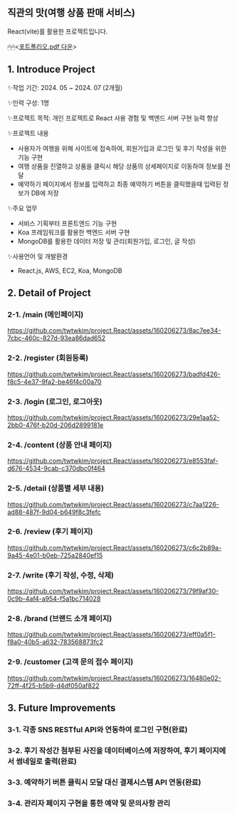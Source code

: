 ## 직관의 맛(여행 상품 판매 서비스)

React(vite)를 활용한 프로젝트입니다.  

🖱🖱<[포트폴리오.pdf 다운](https://github.com/user-attachments/files/15910524/default.pdf)>

## 1. Introduce Project

✨작업 기간: 2024. 05 ~ 2024. 07 (2개월)

✨인력 구성: 1명

✨프로젝트 목적: 개인 프로젝트로 React 사용 경험 및 백엔드 서버 구현 능력 향상

✨프로젝트 내용
- 사용자가 여행을 위해 사이트에 접속하여, 회원가입과 로그인 및 후기 작성을 위한 기능 구현
- 여행 상품을 진열하고 상품을 클릭시 해당 상품의 상세페이지로 이동하여 정보를 전달
- 예약하기 페이지에서 정보를 입력하고 최종 예약하기 버튼을 클릭했을때 입력된 정보가 DB에 저장

✨주요 업무
- 서비스 기획부터 프론트엔드 기능 구현
- Koa 프레임워크를 활용한 백엔드 서버 구현
- MongoDB를 활용한 데이터 저장 및 관리(회원가입, 로그인, 글 작성)
  
✨사용언어 및 개발환경
- React.js, AWS, EC2, Koa, MongoDB

## 2. Detail of Project
### 2-1. /main (메인페이지)
https://github.com/twtwkim/project.React/assets/160206273/8ac7ee34-7cbc-460c-827d-93ea86dad652

### 2-2. /register (회원등록)
https://github.com/twtwkim/project.React/assets/160206273/badfd426-f8c5-4e37-9fa2-be46f4c00a70

### 2-3. /login (로그인, 로그아웃)
https://github.com/twtwkim/project.React/assets/160206273/29e1aa52-2bb0-476f-b20d-206d2899181e

### 2-4. /content (상품 안내 페이지)
https://github.com/twtwkim/project.React/assets/160206273/e8553faf-d676-4534-9cab-c370dbc0f464

### 2-5. /detail (상품별 세부 내용)
https://github.com/twtwkim/project.React/assets/160206273/c7aa1226-ad88-487f-9d04-b649f8c3fefc

### 2-6. /review (후기 페이지)
https://github.com/twtwkim/project.React/assets/160206273/c6c2b89a-9a45-4e01-b0eb-725a2840ef15

### 2-7. /write (후기 작성, 수정, 삭제)
https://github.com/twtwkim/project.React/assets/160206273/79f9af30-0c9b-4af4-a954-f5a1bc714028

### 2-8. /brand (브랜드 소개 페이지)
https://github.com/twtwkim/project.React/assets/160206273/eff0a5f1-f8a0-40b5-a632-783568873fc2

### 2-9. /customer (고객 문의 접수 페이지)
https://github.com/twtwkim/project.React/assets/160206273/16480e02-72ff-4f25-b5b9-d4df050af822

## 3. Future Improvements
### 3-1. 각종 SNS RESTful API와 연동하여 로그인 구현(완료) 
### 3-2. 후기 작성간 첨부된 사진을 데이터베이스에 저장하여, 후기 페이지에서 썸네일로 출력(완료)
### 3-3. 예약하기 버튼 클릭시 모달 대신 결제시스템 API 연동(완료)
### 3-4. 관리자 페이지 구현을 통한 예약 및 문의사항 관리
